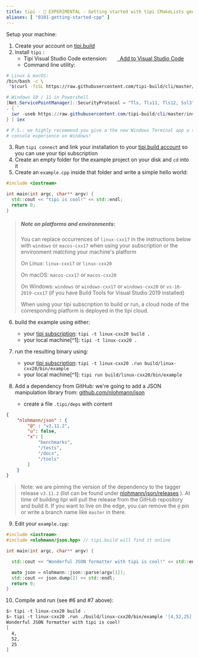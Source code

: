 ```yaml
---
title: tipi - 🔮 EXPERIMENTAL - Getting started with tipi CMakeLists generator
aliases: [ "0101-getting-started-cpp" ]
---
```


Setup your machine:

1. Create your account on [tipi.build](https://tipi.build/)
2. Install `tipi` :
    - Tipi Visual Studio Code extension: &nbsp; [<img src="~/assets/vscode.png" style="height: 1em; vertical-align: middle;">&nbsp; Add to Visual Studio Code](https://marketplace.visualstudio.com/items?itemName=tipi.tipi-build)
    - Command line utility:

```bash
# Linux & macOS:
/bin/bash -c \
 "$(curl -fsSL https://raw.githubusercontent.com/tipi-build/cli/master/install/install_for_macos_linux.sh)"
```

```powershell
# Windows 10 / 11 in Powershell
[Net.ServicePointManager]::SecurityProtocol = "Tls, Tls11, Tls12, Ssl3"
. { `
  iwr -useb https://raw.githubusercontent.com/tipi-build/cli/master/install/install_for_windows.ps1 `
} | iex

# P.S.: we highly recommend you give a the new Windows Terminal app a try. It truly augments your 
# console experience on Windows!
```

3. Run `tipi connect` and link your installation to your [tipi.build account](https://tipi.build/dashboard) so you can use your tipi subscription
4. Create an empty folder for the example project on your disk and `cd` into it
5. Create an `example.cpp` inside that folder and write a simple hello world:

```cpp
#include <iostream>

int main(int argc, char** argv) {
  std::cout << "tipi is cool!" << std::endl;
  return 0;
}
```

> ##### Note on platforms and environments:
>
> You can replace occurrences of `linux-cxx17` in the instructions below with `windows` or `macos-cxx17` when using your subscription
> or the environment matching your machine's platform
>
> On Linux: `linux-cxx17` or `linux-cxx20`
>
> On macOS: `macos-cxx17` or `macos-cxx20`
>
> On Windows: `windows` or `windows-cxx17` or `windows-cxx20` or `vs-16-2019-cxx17` (if you have Build Tools for Visual Studio 2019 installed)
>
>
> When using your tipi subscription to build or run, a cloud node of the corresponding platform is deployed in the tipi cloud.

6. build the example using either:
    - your [tipi subscription](https://tipi.build/dashboard/subscription): `tipi -t linux-cxx20 build . `
    - your local machine[^1]: `tipi -t linux-cxx20 . `

7. run the resulting binary using:
    - your [tipi subscription](https://tipi.build/dashboard/subscription): `tipi -t linux-cxx20 .run build/linux-cxx20/bin/example`
    - your local machine[^1]: `tipi run build/linux-cxx20/bin/example`

8. Add a dependency from GitHub: we're going to add a JSON manipulation library from: [github.com/nlohmann/json](https://github.com/nlohmann/json)
    - create a file `.tipi/deps` with content

```json
{
	"nlohmann/json" : {
		"@" : "v3.11.2",
		"u": false,
		"x": [
			"benchmarks",
			"/tests",
			"/docs",
			"/tools"
		]
	}
}

```
  
> Note: we are pinning the version of the dependency to the tagger release `v3.11.2` (list can be found under 
> [nlohmann/json/releases](https://github.com/nlohmann/json/releases) ). At time of building tipi will
> pull the release from the GitHub repository and build it. If you want to live on the edge, you can remove
> the `@` pin or write a branch name like `master` in there.

9. Edit your `example.cpp`:

```cpp
#include <iostream>
#include <nlohmann/json.hpp> // tipi.build will find it online

int main(int argc, char** argv) {

  std::cout << "Wonderful JSON formatter with tipi is cool!" << std::endl;

  auto json = nlohmann::json::parse(argv[1]);
  std::cout << json.dump(2) << std::endl;
  return 0;
}
```

10. Compile and run (see #6 and #7 above):

```bash
$> tipi -t linux-cxx20 build .
$> tipi -t linux-cxx20 .run ./build/linux-cxx20/bin/example '[4,52,25]'
Wonderful JSON formatter with tipi is cool!
[
  4,
  52,
  25
]
```


